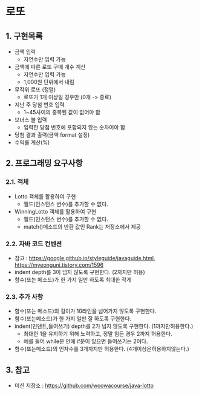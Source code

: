 # 로또

## 1. 구현목록
- 금액 입력
  - 자연수만 입력 가능
- 금액에 따른 로또 구매 개수 계산
  - 자연수만 입력 가능
  - 1,000원 단위에서 내림
- 무작위 로또 (정렬)
  - 로또가 1개 이상일 경우만 (0개 -> 종료)
- 지난 주 당첨 번호 입력
  - 1~45사이의 중복된 값이 없어야 함
- 보너스 볼 입력
  - 입력한 당첨 번호에 포함되지 않는 숫자여야 함
- 당첨 결과 출력(금액 format 설정)
- 수익률 계산(%)

## 2. 프로그래밍 요구사항
### 2.1. 객체
- Lotto 객체를 활용하여 구현
  - 필드(인스턴스 변수)를 추가할 수 없다.
- WinningLotto 객체를 활용하여 구현
  - 필드(인스턴스 변수)를 추가할 수 없다.
  - match()메소드의 반환 값인 Rank는 저장소에서 제공

### 2.2. 자바 코드 컨벤션
- 참고 : https://google.github.io/styleguide/javaguide.html, https://myeonguni.tistory.com/1596
- indent depth를 3이 넘지 않도록 구현한다. (2까지만 허용)
- 함수(또는 메소드)가 한 가지 일만 하도록 최대한 작게

### 2.3. 추가 사항
- 함수(또는 메소드)의 길이가 10라인을 넘어가지 않도록 구현한다.
- 함수(또는메소드)가 한 가지 일만 잘 하도록 구현한다.
- indent(인덴트,들여쓰기) depth를 2가 넘지 않도록 구현한다. (1까지만허용한다.)
  - 최대한 1을 유지하기 위해 노력하고, 정말 힘든 경우 2까지 허용한다.
  - 예를 들어 while문 안에 if문이 있으면 들여쓰기는 2이다.
- 함수(또는메소드)의 인자수를 3개까지만 허용한다. (4개이상은허용하지않는다.)

## 3. 참고
- 미션 저장소 : https://github.com/woowacourse/java-lotto
